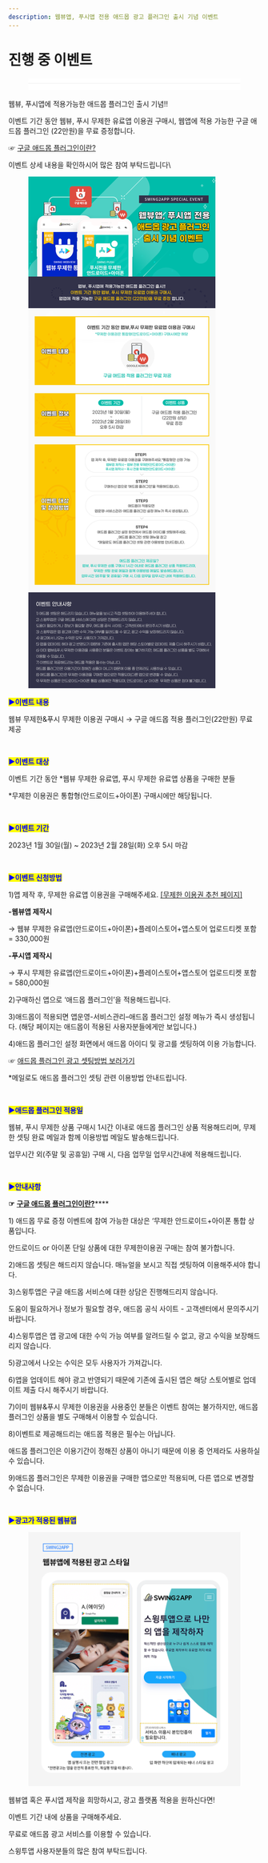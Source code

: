 ```yaml
---
description: 웹뷰앱, 푸시앱 전용 애드몹 광고 플러그인 출시 기념 이벤트
---
```


# 진행 중 이벤트



<figure><img src=".gitbook/assets/구분선.PNG" alt=""><figcaption></figcaption></figure>

웹뷰, 푸시앱에 적용가능한 애드몹 플러그인 출시 기념!!

이벤트 기간 동안 웹뷰, 푸시 무제한 유료앱 이용권 구매시, 웹앱에 적용 가능한 구글 애드몹 플러그인 (22만원)을 무료 증정합니다.

☞ [구글 애드몹 플러그인이란?](https://wp.swing2app.co.kr/admob/)

이벤트 상세 내용을 확인하시어 많은 참여 부탁드립니다\


<figure><img src=".gitbook/assets/웹앱애드몹-출시-이벤트_23.01.29.png" alt=""><figcaption></figcaption></figure>

<mark style="color:blue;">**▶이벤트 내용**</mark>

웹뷰 무제한&푸시 무제한 이용권 구매시 → 구글 애드몹 적용 플러그인(22만원) 무료 제공

​

<mark style="color:blue;">**▶이벤트 대상**</mark>

이벤트 기간 동안 \*웹뷰 무제한 유료앱, 푸시 무제한 유료앱 상품을 구매한 분들

\*무제한 이용권은 통합형(안드로이드+아이폰) 구매시에만 해당됩니다.

​

<mark style="color:blue;">**▶이벤트 기간**</mark>

2023년 1월 30일(월) \~ 2023년 2월 28일(화) 오후 5시 마감

​

<mark style="color:blue;">**▶이벤트 신청방법**</mark>

1\)앱 제작 후, 무제한 유료앱 이용권을 구매해주세요. [\[무제한 이용권 추천 페이지\]](http://www.swing2app.co.kr/view/payment\_list\_by\_recommend\_voucher)

**-웹뷰앱 제작시**&#x20;

→ 웹뷰 무제한 유료앱(안드로이드+아이폰)+플레이스토어+앱스토어 업로드티켓 포함 = 330,000원

**-푸시앱 제작시**&#x20;

→ 푸시 무제한 유료앱(안드로이드+아이폰)+플레이스토어+앱스토어 업로드티켓 포함 = 580,000원

2\)구매하신 앱으로 ‘애드몹 플러그인’을 적용해드립니다.

3\)애드몹이 적용되면 앱운영-서비스관리–애드몹 플러그인 설정 메뉴가 즉시 생성됩니다. (해당 페이지는 애드몹이 적용된 사용자분들에게만 보입니다.)

4\)애드몹 플러그인 설정 화면에서 애드몹 아이디 및 광고를 셋팅하여 이용 가능합니다.

&#x20;☞ [애드몹 플러그인 광고 셋팅방법 보러가기](https://documentation.swing2app.co.kr/knowledgebase/admob/admob-apply)

\*메일로도 애드몹 플러그인 셋팅 관련 이용방법 안내드립니다.

​

<mark style="color:blue;">**▶애드몹 플러그인 적용일**</mark>

웹뷰, 푸시 무제한 상품 구매시 1시간 이내로 애드몹 플러그인 상품 적용해드리며, 무제한 셋팅 완료 메일과 함께 이용방법 메일도 발송해드립니다.

업무시간 외(주말 및 공휴일) 구매 시, 다음 업무일 업무시간내에 적용해드립니다.

​

<mark style="color:blue;">**▶안내사항**</mark>

**☞** [**구글 애드몹 플러그인이란?**](https://wp.swing2app.co.kr/admob/)****

1\) 애드몹 무료 증정 이벤트에 참여 가능한 대상은 ‘무제한 안드로이드+아이폰 통합 상품입니다.

안드로이드 or 아이폰 단일 상품에 대한 무제한이용권 구매는 참여 불가합니다.

2\)애드몹 셋팅은 해드리지 않습니다. 매뉴얼을 보시고 직접 셋팅하여 이용해주셔야 합니다.

3\)스윙투앱은 구글 애드몹 서비스에 대한 상담은 진행해드리지 않습니다.

도움이 필요하거나 정보가 필요할 경우, 애드몹 공식 사이트 - 고객센터에서 문의주시기 바랍니다.

4\)스윙투앱은 앱 광고에 대한 수익 가능 여부를 알려드릴 수 없고, 광고 수익을 보장해드리지 않습니다.

5\)광고에서 나오는 수익은 모두 사용자가 가져갑니다.

6\)앱을 업데이트 해야 광고 반영되기 때문에 기존에 출시된 앱은 해당 스토어별로 업데이트 제출 다시 해주시기 바랍니다.

7\)이미 웹뷰&푸시 무제한 이용권을 사용중인 분들은 이벤트 참여는 불가하지만, 애드몹 플러그인 상품을 별도 구매해서 이용할 수 있습니다.

8\)이벤트로 제공해드리는 애드몹 적용은 필수는 아닙니다.

애드몹 플러그인은 이용기간이 정해진 상품이 아니기 때문에 이용 중 언제라도 사용하실 수 있습니다.

9\)애드몹 플러그인은 무제한 이용권을 구매한 앱으로만 적용되며, 다른 앱으로 변경할 수 없습니다.

​

<mark style="color:blue;">**▶광고가 적용된 웹뷰앱**</mark>

<figure><img src=".gitbook/assets/웹뷰앱_광고-적용화묜.png" alt=""><figcaption></figcaption></figure>

웹뷰앱 혹은 푸시앱 제작을 희망하시고, 광고 플랫폼 적용을 원하신다면!

이벤트 기간 내에 상품을 구매해주세요.

무료로 애드몹 광고 서비스를 이용할 수 있습니다.

스윙투앱 사용자분들의 많은 참여 부탁드립니다.


